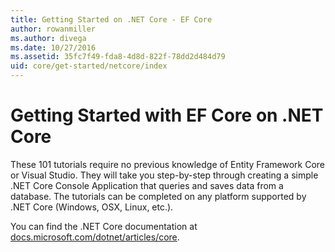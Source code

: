 ```yaml
---
title: Getting Started on .NET Core - EF Core
author: rowanmiller
ms.author: divega
ms.date: 10/27/2016
ms.assetid: 35fc7f49-fda8-4d8d-822f-78dd2d484d79
uid: core/get-started/netcore/index
---
```

# Getting Started with EF Core on .NET Core

These 101 tutorials require no previous knowledge of Entity Framework Core or Visual Studio. They will take you step-by-step through creating a simple .NET Core Console Application that queries and saves data from a database. The tutorials can be completed on any platform supported by .NET Core (Windows, OSX, Linux, etc.).

You can find the .NET Core documentation at [docs.microsoft.com/dotnet/articles/core](https://docs.microsoft.com/dotnet/articles/core/).
